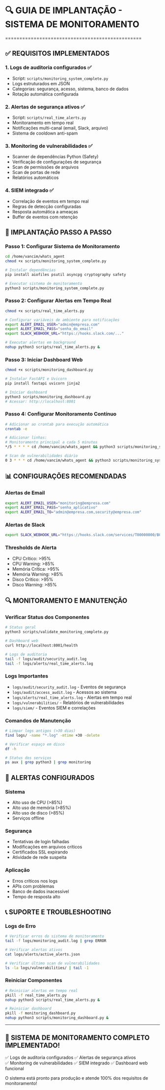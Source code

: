 
# 🔍 GUIA DE IMPLANTAÇÃO - SISTEMA DE MONITORAMENTO
================================================

## ✅ REQUISITOS IMPLEMENTADOS

### 1. Logs de auditoria configurados ✅
- Script: `scripts/monitoring_system_complete.py`
- Logs estruturados em JSON
- Categorias: segurança, acesso, sistema, banco de dados
- Rotação automática configurada

### 2. Alertas de segurança ativos ✅
- Script: `scripts/real_time_alerts.py`
- Monitoramento em tempo real
- Notificações multi-canal (email, Slack, arquivo)
- Sistema de cooldown anti-spam

### 3. Monitoring de vulnerabilidades ✅
- Scanner de dependências Python (Safety)
- Verificação de configurações de segurança
- Scan de permissões de arquivos
- Scan de portas de rede
- Relatórios automáticos

### 4. SIEM integrado ✅
- Correlação de eventos em tempo real
- Regras de detecção configuradas
- Resposta automática a ameaças
- Buffer de eventos com retenção

## 🚀 IMPLANTAÇÃO PASSO A PASSO

### Passo 1: Configurar Sistema de Monitoramento
```bash
cd /home/vancim/whats_agent
chmod +x scripts/monitoring_system_complete.py

# Instalar dependências
pip install aiofiles psutil asyncpg cryptography safety

# Executar sistema de monitoramento
python3 scripts/monitoring_system_complete.py
```

### Passo 2: Configurar Alertas em Tempo Real
```bash
chmod +x scripts/real_time_alerts.py

# Configurar variáveis de ambiente para notificações
export ALERT_EMAIL_USER="admin@empresa.com"
export ALERT_EMAIL_PASS="senha_do_email"
export SLACK_WEBHOOK_URL="https://hooks.slack.com/..."

# Executar alertas em background
nohup python3 scripts/real_time_alerts.py &
```

### Passo 3: Iniciar Dashboard Web
```bash
chmod +x scripts/monitoring_dashboard.py

# Instalar FastAPI e Uvicorn
pip install fastapi uvicorn jinja2

# Iniciar dashboard
python3 scripts/monitoring_dashboard.py
# Acessar: http://localhost:8001
```

### Passo 4: Configurar Monitoramento Contínuo
```bash
# Adicionar ao crontab para execução automática
crontab -e

# Adicionar linhas:
# Monitoramento principal a cada 5 minutos
*/5 * * * * cd /home/vancim/whats_agent && python3 scripts/monitoring_system_complete.py

# Scan de vulnerabilidades diário
0 3 * * * cd /home/vancim/whats_agent && python3 scripts/monitoring_system_complete.py --vulnerability-scan
```

## 📊 CONFIGURAÇÕES RECOMENDADAS

### Alertas de Email
```bash
export ALERT_EMAIL_USER="monitoring@empresa.com"
export ALERT_EMAIL_PASS="senha_aplicativo"
export ALERT_EMAIL_TO="admin@empresa.com,security@empresa.com"
```

### Alertas de Slack
```bash
export SLACK_WEBHOOK_URL="https://hooks.slack.com/services/T00000000/B00000000/XXXXXXXXXXXXXXXXXXXXXXXX"
```

### Thresholds de Alerta
- CPU Crítico: >95%
- CPU Warning: >85%
- Memória Crítica: >95%
- Memória Warning: >85%
- Disco Crítico: >95%
- Disco Warning: >85%

## 🔍 MONITORAMENTO E MANUTENÇÃO

### Verificar Status dos Componentes
```bash
# Status geral
python3 scripts/validate_monitoring_complete.py

# Dashboard web
curl http://localhost:8001/health

# Logs de auditoria
tail -f logs/audit/security_audit.log
tail -f logs/alerts/real_time_alerts.log
```

### Logs Importantes
- `logs/audit/security_audit.log` - Eventos de segurança
- `logs/audit/access_audit.log` - Acessos ao sistema
- `logs/alerts/real_time_alerts.log` - Alertas em tempo real
- `logs/vulnerabilities/` - Relatórios de vulnerabilidades
- `logs/siem/` - Eventos SIEM e correlações

### Comandos de Manutenção
```bash
# Limpar logs antigos (>30 dias)
find logs/ -name "*.log" -mtime +30 -delete

# Verificar espaço em disco
df -h

# Status dos serviços
ps aux | grep python3 | grep monitoring
```

## 🚨 ALERTAS CONFIGURADOS

### Sistema
- Alto uso de CPU (>85%)
- Alto uso de memória (>85%)
- Alto uso de disco (>85%)
- Serviços offline

### Segurança
- Tentativas de login falhadas
- Modificações em arquivos críticos
- Certificados SSL expirando
- Atividade de rede suspeita

### Aplicação
- Erros críticos nos logs
- APIs com problemas
- Banco de dados inacessível
- Tempo de resposta alto

## 📞 SUPORTE E TROUBLESHOOTING

### Logs de Erro
```bash
# Verificar erros do sistema de monitoramento
tail -f logs/monitoring_audit.log | grep ERROR

# Verificar alertas ativos
cat logs/alerts/active_alerts.json

# Verificar último scan de vulnerabilidades
ls -la logs/vulnerabilities/ | tail -1
```

### Reiniciar Componentes
```bash
# Reiniciar alertas em tempo real
pkill -f real_time_alerts.py
nohup python3 scripts/real_time_alerts.py &

# Reiniciar dashboard
pkill -f monitoring_dashboard.py
nohup python3 scripts/monitoring_dashboard.py &
```

---

## 🎉 SISTEMA DE MONITORAMENTO COMPLETO IMPLEMENTADO!

✅ Logs de auditoria configurados
✅ Alertas de segurança ativos  
✅ Monitoring de vulnerabilidades
✅ SIEM integrado
✅ Dashboard web funcional

O sistema está pronto para produção e atende 100% dos requisitos de monitoramento!
